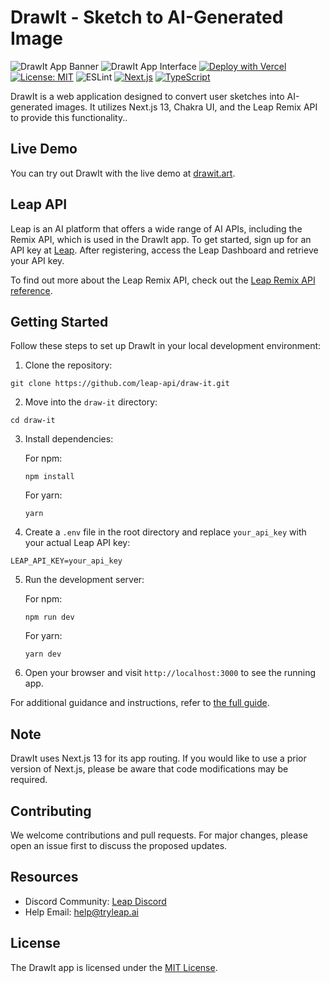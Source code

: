 # DrawIt - Sketch to AI-Generated Image

![DrawIt App Banner](https://www.drawit.art/opengraph-image.jpg)
![DrawIt App Interface](https://www.drawit.art/demo-screenshot.jpg)
[![Deploy with Vercel](https://vercel.com/button)](https://vercel.com/import/project?template=https://github.com/leap-api/draw-it.git)
[![License: MIT](https://img.shields.io/badge/License-MIT-green.svg)](https://opensource.org/licenses/MIT)
![ESLint](https://img.shields.io/badge/code_style-ESLint-5ed9c7.svg)
[![Next.js](https://img.shields.io/badge/built_with-Next.js-0070f3)](https://nextjs.org/)
[![TypeScript](https://img.shields.io/badge/%3C%2F%3E-TypeScript-blue)](https://www.typescriptlang.org/)

DrawIt is a web application designed to convert user sketches into AI-generated images. It utilizes Next.js 13, Chakra UI, and the Leap Remix API to provide this functionality..

## Live Demo

You can try out DrawIt with the live demo at [drawit.art](https://drawit.art/).

## Leap API

Leap is an AI platform that offers a wide range of AI APIs, including the Remix API, which is used in the DrawIt app. To get started, sign up for an API key at [Leap](https://tryleap.ai/). After registering, access the Leap Dashboard and retrieve your API key.

To find out more about the Leap Remix API, check out the [Leap Remix API reference](https://docs.tryleap.ai/reference/controlcontroller_create).

## Getting Started

Follow these steps to set up DrawIt in your local development environment:

1. Clone the repository:

```
git clone https://github.com/leap-api/draw-it.git
```

2. Move into the `draw-it` directory:

```
cd draw-it
```

3. Install dependencies:

   For npm:

   ```
   npm install
   ```

   For yarn:

   ```
   yarn
   ```

4. Create a `.env` file in the root directory and replace `your_api_key` with your actual Leap API key:

```
LEAP_API_KEY=your_api_key
```

5. Run the development server:

   For npm:

   ```
   npm run dev
   ```

   For yarn:

   ```
   yarn dev
   ```

6. Open your browser and visit `http://localhost:3000` to see the running app.

For additional guidance and instructions, refer to [the full guide](https://www.tryleap.ai/docs/how-to-build-a-sketch-to-image-app-with-leap-remix).

## Note

DrawIt uses Next.js 13 for its app routing. If you would like to use a prior version of Next.js, please be aware that code modifications may be required.

## Contributing

We welcome contributions and pull requests. For major changes, please open an issue first to discuss the proposed updates.

## Resources

- Discord Community: [Leap Discord](https://discord.gg/NCAKTUayPK)
- Help Email: help@tryleap.ai

## License

The DrawIt app is licensed under the [MIT License](https://choosealicense.com/licenses/mit/).
